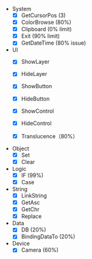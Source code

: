 - System
  - [x] GetCursorPos (3)
  - [x] ColorBrowse (80%)
  - [x] Clipboard (0% limit)
  - [x] Exit (90% limit)
  - [x] GetDateTime (80% issue)
- UI
  - [x] ShowLayer
  - [x] HideLayer
  - [x] ShowButton
  - [x] HideButton
  - [x] ShowControl
  - [x] HideControl

  - [x] Translucence（80%）

- Object
  - [x] Set
  - [x] Clear
- Logic
  - [x] IF (99%)
  - [x] Case
- String
  - [x] LinkString
  - [x] GetAsc
  - [x] GetChr
  - [x] Replace
- Data
  - [x] DB (20%)
  - [x] BindingDataTo (20%)
- Device
  - [x] Camera (60%)
